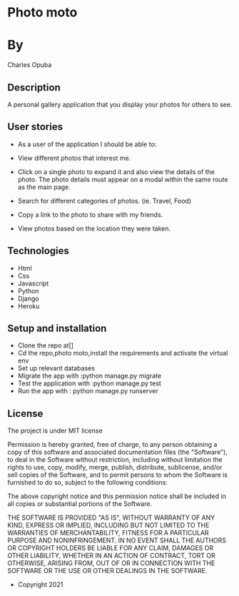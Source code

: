 # Photo moto

# By
Charles Opuba

## Description
A personal gallery application that you display your photos for others to see.

## User stories
- As a user of the application I should be able to:

- View different photos that interest me.
- Click on a single photo to expand it and also view the details of the photo. The photo details must appear on a modal within the same route as the main page.
- Search for different categories of photos. (ie. Travel, Food)
- Copy a link to the photo to share with my friends.
- View photos based on the location they were taken.

## Technologies
- Html
- Css
- Javascript
- Python
- Django
- Heroku

## Setup and installation
- Clone the repo at[]
- Cd the repo,photo moto,install the requirements and activate the virtual env
- Set up relevant databases
- Migrate the app with :python manage.py migrate 
- Test the application with :python manage.py test 
- Run the app with : python manage.py runserver 

## License
The project is under MIT license

Permission is hereby granted, free of charge, to any person obtaining a copy of this software and associated documentation files (the "Software"), to deal in the Software without restriction, including without limitation the rights to use, copy, modify, merge, publish, distribute, sublicense, and/or sell copies of the Software, and to permit persons to whom the Software is furnished to do so, subject to the following conditions:

The above copyright notice and this permission notice shall be included in all copies or substantial portions of the Software.

THE SOFTWARE IS PROVIDED "AS IS", WITHOUT WARRANTY OF ANY KIND, EXPRESS OR IMPLIED, INCLUDING BUT NOT LIMITED TO THE WARRANTIES OF MERCHANTABILITY, FITNESS FOR A PARTICULAR PURPOSE AND NONINFRINGEMENT. IN NO EVENT SHALL THE AUTHORS OR COPYRIGHT HOLDERS BE LIABLE FOR ANY CLAIM, DAMAGES OR OTHER LIABILITY, WHETHER IN AN ACTION OF CONTRACT, TORT OR OTHERWISE, ARISING FROM, OUT OF OR IN CONNECTION WITH THE SOFTWARE OR THE USE OR OTHER DEALINGS IN THE SOFTWARE.


- Copyright 2021